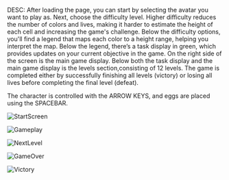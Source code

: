 DESC:
After loading the page, you can start by selecting the avatar you want to play as. 
Next, choose the difficulty level. Higher difficulty reduces the number of colors and lives, making it harder to estimate the height of each cell and increasing the game's challenge.
Below the difficulty options, you'll find a legend that maps each color to a height range, helping you interpret the map.
Below the legend, there’s a task display in green, which provides updates on your current objective in the game.
On the right side of the screen is the main game display.
Below both the task display and the main game display is the levels section,consisting of 12 levels. The game is completed either by successfully finishing 
all levels (victory) or losing all lives before completing the final level (defeat).

The character is controlled with the ARROW KEYS, and eggs are placed using the SPACEBAR.

![StartScreen](https://github.com/user-attachments/assets/b8cecbbb-0e17-49c3-a6d8-81b08f7c43a3)


![Gameplay](https://github.com/user-attachments/assets/67e8606d-e69d-4e78-9735-9970323fd6da)


![NextLevel](https://github.com/user-attachments/assets/f5121aec-268e-460c-9b46-2dc1fac83709)


![GameOver](https://github.com/user-attachments/assets/2eb77883-e7a5-4952-afb2-1815b94d5a26)


![Victory](https://github.com/user-attachments/assets/929c50f6-5b3f-4a5c-a082-14ca9d225bcc)
